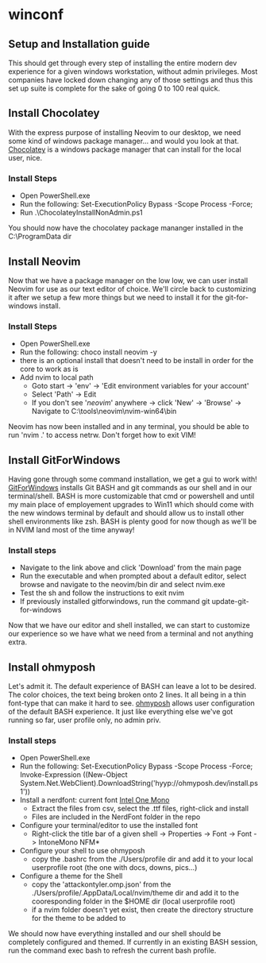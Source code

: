 # winconf

## Setup and Installation guide

This should get through every step of installing the entire modern dev experience for a given windows workstation, without admin privileges. Most companies have locked down changing any of those settings and thus this set up suite is complete for the sake of going 0 to 100 real quick.

## Install Chocolatey

With the express purpose of installing Neovim to our desktop, we need some kind of windows package manager... and would you look at that. [Chocolatey](https://docs.chocolatey.org/en-us/choco/setup#non-administrative-install) is a windows package manager that can install for the local user, nice.

### Install Steps

- Open PowerShell.exe
- Run the following: Set-ExecutionPolicy Bypass -Scope Process -Force;
- Run .\ChocolateyInstallNonAdmin.ps1

You should now have the chocolatey package mananger installed in the C:\ProgramData dir

## Install Neovim

Now that we have a package manager on the low low, we can user install Neovim for use as our text editor of choice. We'll circle back to customizing it after we setup a few more things but we need to install it for the git-for-windows install.

### Install Steps

- Open PowerShell.exe
- Run the following: choco install neovim -y
- there is an optional install that doesn't need to be install in order for the core to work as is
- Add nvim to local path
    - Goto start -> 'env' -> 'Edit environment variables for your account'
    - Select 'Path' -> Edit
    - If you don't see '*neovim*' anywhere -> click 'New' -> 'Browse' -> Navigate to C:\tools\neovim\nvim-win64\bin

Neovim has now been installed and in any terminal, you should be able to run 'nvim .' to access netrw. Don't forget how to exit VIM!

## Install GitForWindows

Having gone through some command installation, we get a gui to work with! [GitForWindows](https://gitforwindows.org/) installs Git BASH and git commands as our shell and in our terminal/shell. BASH is more customizable that cmd or powershell and until my main place of employement upgrades to Win11 which should come with the new windows terminal by default and should allow us to install other shell environments like zsh. BASH is plenty good for now though as we'll be in NVIM land most of the time anyway!

### Install steps

- Navigate to the link above and click 'Download' from the main page
- Run the executable and when prompted about a default editor, select browse and navigate to the neovim/bin dir and select nvim.exe
- Test the sh and follow the instructions to exit nvim
- If previously installed gitforwindows, run the command git update-git-for-windows

Now that we have our editor and shell installed, we can start to customize our experience so we have what we need from a terminal and not anything extra.

## Install ohmyposh

Let's admit it. The default experience of BASH can leave a lot to be desired. The color choices, the text being broken onto 2 lines. It all being in a thin font-type that can make it hard to see. [ohmyposh](https://ohmyposh.dev/docs/installation/windows) allows user configuration of the default BASH experience. It just like everything else we've got running so far, user profile only, no admin priv.

### Install steps

- Open PowerShell.exe
- Run the following: Set-ExecutionPolicy Bypass -Scope Process -Force; Invoke-Expression ((New-Object System.Net.WebClient).DownloadString('hyyp://ohmyposh.dev/install.ps1'))
- Install a nerdfont: current font [Intel One Mono](https://github.com/ryanoasis/nerd-fonts/releases/download/v3.0.2/IntelOneMono.zip)
    - Extract the files from csv, select the .ttf files, right-click and install
    - Files are included in the NerdFont folder in the repo
- Configure your terminal/editor to use the installed font
    - Right-click the title bar of a given shell -> Properties -> Font -> Font -> IntoneMono NFM*
- Configure your shell to use ohmyposh
    - copy the .bashrc from the ./Users/profile dir and add it to your local userprofile root (the one with docs, downs, pics...)
- Configure a theme for the Shell
    - copy the 'attackontyler.omp.json' from the ./Users/profile/.AppData/Local/nvim/theme dir and add it to the cooresponding folder in the $HOME dir (local userprofile root)
    - if a nvim folder doesn't yet exist, then create the directory structure for the theme to be added to

We should now have everything installed and our shell should be completely configured and themed. If currently in an existing BASH session, run the command exec bash to refresh the current bash profile.

